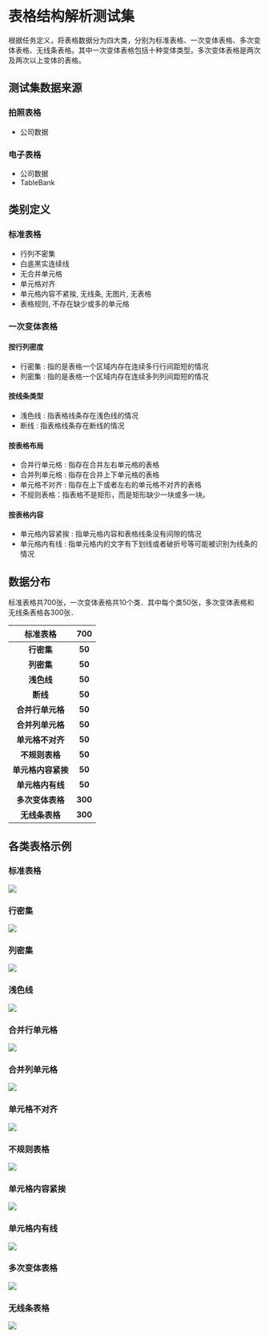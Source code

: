 # 表格结构解析测试集
根据任务定义，将表格数据分为四大类，分别为标准表格、一次变体表格、多次变体表格、无线条表格。其中一次变体表格包括十种变体类型。多次变体表格是两次及两次以上变体的表格。

## 测试集数据来源
### 拍照表格
- 公司数据

### 电子表格
- 公司数据
- TableBank

## 类别定义
### 标准表格
- 行列不密集
- 白底黑实连续线
- 无合并单元格
- 单元格对齐
- 单元格内容不紧挨, 无线条, 无图片, 无表格
- 表格规则, 不存在缺少或多的单元格

### 一次变体表格

#### 按行列密度

- 行密集 : 指的是表格一个区域内存在连续多行行间距短的情况
- 列密集 : 指的是表格一个区域内存在连续多列列间距短的情况

#### 按线条类型

- 浅色线 : 指表格线条存在浅色线的情况
- 断线 : 指表格线条存在断线的情况

#### 按表格布局

- 合并行单元格 : 指存在合并左右单元格的表格
- 合并列单元格 : 指存在合并上下单元格的表格
- 单元格不对齐 : 指存在上下或者左右的单元格不对齐的表格
- 不规则表格：指表格不是矩形，而是矩形缺少一块或多一块。

#### 按表格内容

- 单元格内容紧挨 : 指单元格内容和表格线条没有间隙的情况
- 单元格内有线 : 指单元格内的文字有下划线或者破折号等可能被识别为线条的情况


## 数据分布
标准表格共700张，一次变体表格共10个类．其中每个类50张，多次变体表格和无线条表格各300张．

|      标准表格      |   700   |
| :----------------: | :-----: |
|     **行密集**     | **50**  |
|     **列密集**     | **50**  |
|     **浅色线**     | **50**  |
|      **断线**      | **50**  |
|  **合并行单元格**  | **50**  |
|  **合并列单元格**  | **50**  |
|  **单元格不对齐**  | **50**  |
|   **不规则表格**   | **50**  |
| **单元格内容紧挨** | **50**  |
|  **单元格内有线**  | **50**  |
|  **多次变体表格**  | **300** |
|   **无线条表格**   | **300** |

## 各类表格示例
### 标准表格
![](https://s1.ax1x.com/2020/11/08/BoHSII.jpg)

### 行密集

![](https://s1.ax1x.com/2020/11/08/BoH1QU.jpg)

### 列密集

![](https://s1.ax1x.com/2020/11/08/BoHrOe.jpg)

###  浅色线

![](https://s1.ax1x.com/2020/11/08/BoHhSf.jpg)

### 合并行单元格

![](https://s1.ax1x.com/2020/11/08/BobJc8.jpg)

### 合并列单元格

![](https://s1.ax1x.com/2020/11/08/BobycT.jpg)

### 单元格不对齐

![](https://s1.ax1x.com/2020/11/08/Bob441.jpg)

### 不规则表格

![](https://s1.ax1x.com/2020/11/08/Boq9v8.jpg)

### 单元格内容紧挨

![](https://s1.ax1x.com/2020/11/08/BoqeCq.jpg)

### 单元格内有线 

![](https://s1.ax1x.com/2020/11/08/BoqYP1.jpg)

### 多次变体表格

![](https://s1.ax1x.com/2020/11/09/B7E66U.jpg)

### 无线条表格

![](https://s1.ax1x.com/2020/11/08/Boq2xf.jpg)





